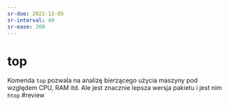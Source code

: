 ```yaml
---
sr-due: 2022-12-05
sr-interval: 49
sr-ease: 260
---
```


# top
Komenda `top` pozwala na analizę bierzącego użycia maszyny pod względem CPU, RAM itd. Ale jest znacznie lepsza wersja pakietu i jest nim `htop`
#review